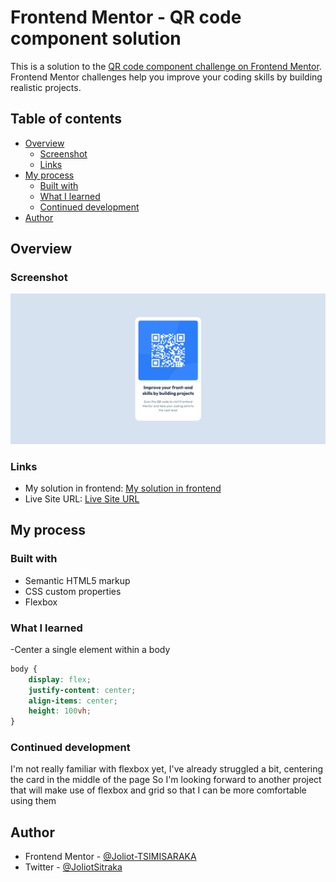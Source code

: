 # Frontend Mentor - QR code component solution

This is a solution to the [QR code component challenge on Frontend Mentor](https://www.frontendmentor.io/challenges/qr-code-component-iux_sIO_H). Frontend Mentor challenges help you improve your coding skills by building realistic projects.

## Table of contents

-   [Overview](#overview)
    -   [Screenshot](#screenshot)
    -   [Links](#links)
-   [My process](#my-process)
    -   [Built with](#built-with)
    -   [What I learned](#what-i-learned)
    -   [Continued development](#continued-development)
-   [Author](#author)

## Overview

### Screenshot

![](images/screenshot.png)

### Links

-   My solution in frontend: [My solution in frontend](https://www.frontendmentor.io/solutions/centered-qr-component-using-css-flexbox-PgadIIwYax])
-   Live Site URL: [Live Site URL](https://qr-code-component-front-end-mentor-six.vercel.app/)

## My process

### Built with

-   Semantic HTML5 markup
-   CSS custom properties
-   Flexbox

### What I learned

-Center a single element within a body

```css
body {
    display: flex;
    justify-content: center;
    align-items: center;
    height: 100vh;
}
```

### Continued development

I'm not really familiar with flexbox yet, I've already struggled a bit, centering the card in the middle of the page
So I'm looking forward to another project that will make use of flexbox and grid so that I can be more comfortable using them

## Author

-   Frontend Mentor - [@Joliot-TSIMISARAKA](https://www.frontendmentor.io/profile/Joliot-TSIMISARAKA)
-   Twitter - [@JoliotSitraka](https://x.com/JoliotSitraka)
